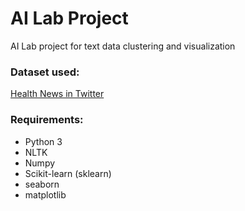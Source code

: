 # AI Lab Project
AI Lab project for text data clustering and visualization

### Dataset used:

[Health News in Twitter](https://archive.ics.uci.edu/ml/datasets/Health+News+in+Twitter)

### Requirements:
- Python 3
- NLTK
- Numpy
- Scikit-learn (sklearn)
- seaborn
- matplotlib
